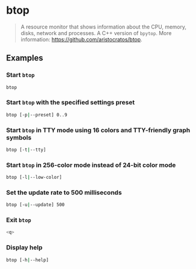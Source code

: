 # btop

> A resource monitor that shows information about the CPU, memory, disks, network and processes. A C++ version of `bpytop`. More information: <https://github.com/aristocratos/btop>.

## Examples

### Start `btop`

```bash
btop
```

### Start `btop` with the specified settings preset

```bash
btop [-p|--preset] 0..9
```

### Start `btop` in TTY mode using 16 colors and TTY-friendly graph symbols

```bash
btop [-t|--tty]
```

### Start `btop` in 256-color mode instead of 24-bit color mode

```bash
btop [-l|--low-color]
```

### Set the update rate to 500 milliseconds

```bash
btop [-u|--update] 500
```

### Exit `btop`

```bash
<q>
```

### Display help

```bash
btop [-h|--help]
```
